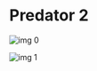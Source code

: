 # Predator 2

![img 0](https://i.imgur.com/pbCDfFv.jpg)

![img 1](https://i.imgur.com/2aVme4e.jpg)

